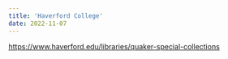 ```yaml
---
title: 'Haverford College'
date: 2022-11-07
---
```

https://www.haverford.edu/libraries/quaker-special-collections
